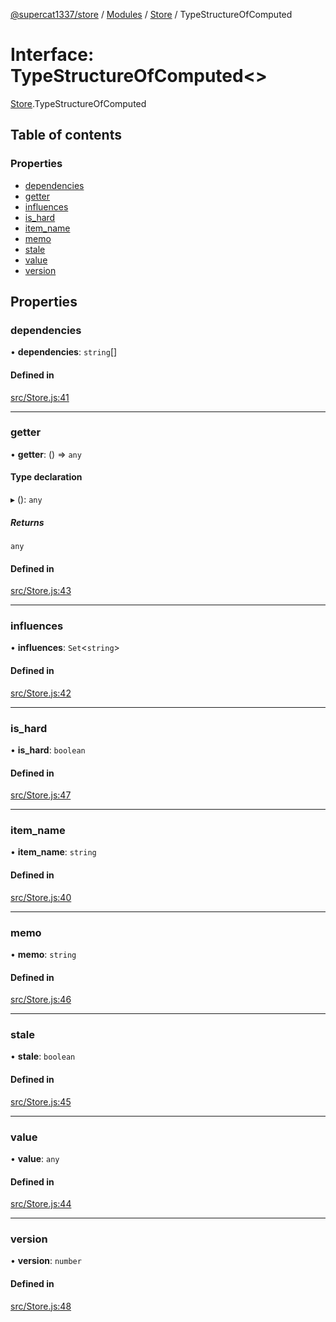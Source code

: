 [@supercat1337/store](../README.md) / [Modules](../modules.md) / [Store](../modules/Store.md) / TypeStructureOfComputed

# Interface: TypeStructureOfComputed\<\>

[Store](../modules/Store.md).TypeStructureOfComputed

## Table of contents

### Properties

- [dependencies](Store.TypeStructureOfComputed.md#dependencies)
- [getter](Store.TypeStructureOfComputed.md#getter)
- [influences](Store.TypeStructureOfComputed.md#influences)
- [is\_hard](Store.TypeStructureOfComputed.md#is_hard)
- [item\_name](Store.TypeStructureOfComputed.md#item_name)
- [memo](Store.TypeStructureOfComputed.md#memo)
- [stale](Store.TypeStructureOfComputed.md#stale)
- [value](Store.TypeStructureOfComputed.md#value)
- [version](Store.TypeStructureOfComputed.md#version)

## Properties

### dependencies

• **dependencies**: `string`[]

#### Defined in

[src/Store.js:41](https://github.com/supercat911/store/blob/504c861e6daa9eca4a6684117c44ef78a2a0a44d/src/Store.js#L41)

___

### getter

• **getter**: () => `any`

#### Type declaration

▸ (): `any`

##### Returns

`any`

#### Defined in

[src/Store.js:43](https://github.com/supercat911/store/blob/504c861e6daa9eca4a6684117c44ef78a2a0a44d/src/Store.js#L43)

___

### influences

• **influences**: `Set`\<`string`\>

#### Defined in

[src/Store.js:42](https://github.com/supercat911/store/blob/504c861e6daa9eca4a6684117c44ef78a2a0a44d/src/Store.js#L42)

___

### is\_hard

• **is\_hard**: `boolean`

#### Defined in

[src/Store.js:47](https://github.com/supercat911/store/blob/504c861e6daa9eca4a6684117c44ef78a2a0a44d/src/Store.js#L47)

___

### item\_name

• **item\_name**: `string`

#### Defined in

[src/Store.js:40](https://github.com/supercat911/store/blob/504c861e6daa9eca4a6684117c44ef78a2a0a44d/src/Store.js#L40)

___

### memo

• **memo**: `string`

#### Defined in

[src/Store.js:46](https://github.com/supercat911/store/blob/504c861e6daa9eca4a6684117c44ef78a2a0a44d/src/Store.js#L46)

___

### stale

• **stale**: `boolean`

#### Defined in

[src/Store.js:45](https://github.com/supercat911/store/blob/504c861e6daa9eca4a6684117c44ef78a2a0a44d/src/Store.js#L45)

___

### value

• **value**: `any`

#### Defined in

[src/Store.js:44](https://github.com/supercat911/store/blob/504c861e6daa9eca4a6684117c44ef78a2a0a44d/src/Store.js#L44)

___

### version

• **version**: `number`

#### Defined in

[src/Store.js:48](https://github.com/supercat911/store/blob/504c861e6daa9eca4a6684117c44ef78a2a0a44d/src/Store.js#L48)
